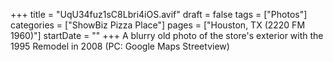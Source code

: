 +++
title = "UqU34fuz1sC8Lbri4iOS.avif"
draft = false
tags = ["Photos"]
categories = ["ShowBiz Pizza Place"]
pages = ["Houston, TX (2220 FM 1960)"]
startDate = ""
+++
A blurry old photo of the store's exterior with the 1995 Remodel in 2008 (PC: Google Maps Streetview)
